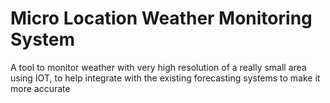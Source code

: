 # Micro Location Weather Monitoring System
A tool to monitor weather with very high resolution of a really small area using IOT, to help integrate with the existing forecasting systems to make it more accurate

